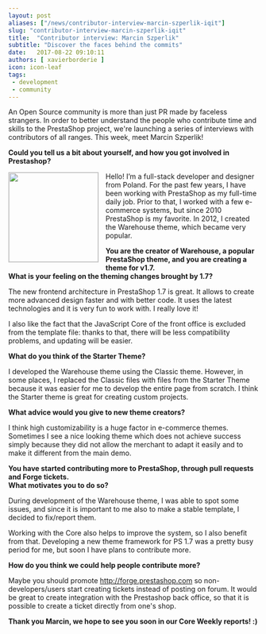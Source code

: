 ```yaml
---
layout: post
aliases: ["/news/contributor-interview-marcin-szperlik-iqit"]
slug: "contributor-interview-marcin-szperlik-iqit"
title:  "Contributor interview: Marcin Szperlik"
subtitle: "Discover the faces behind the commits"
date:   2017-08-22 09:10:11
authors: [ xavierborderie ]
icon: icon-leaf
tags:
 - development
 - community
---
```


An Open Source community is more than just PR made by faceless strangers. In order to better understand the people who contribute time and skills to the PrestaShop project, we're launching a series of interviews with contributors of all ranges. This week, meet Marcin Szperlik!


**Could you tell us a bit about yourself, and how you got involved in Prestashop?**

<img style="border: 1px solid #CCC; float: left; margin: 0 1em 1em 0;" width="180" height="180" src="/assets/images/2017/08/marcin-szperlik-iqit.jpg">Hello! I’m a full-stack developer and designer from Poland. For the past few years, I have been working with PrestaShop as my full-time daily job. Prior to that, I worked with a few e-commerce systems, but since 2010 PrestaShop is my favorite. In 2012, I created the Warehouse theme, which became very popular.


**You are the creator of Warehouse, a popular PrestaShop theme, and you are creating a theme for v1.7.<br/>
What is your feeling on the theming changes brought by 1.7?**

The new frontend architecture in PrestaShop 1.7 is great. It allows to create more advanced design faster and with better code. It uses the latest technologies and it is very fun to work with. I really love it!

I also like the fact that the JavaScript Core of the front office is excluded from the template file: thanks to that, there will be less compatibility problems, and updating will be easier.


**What do you think of the Starter Theme?**

I developed the Warehouse theme using the Classic theme. However, in some places, I replaced the Classic files with files from the Starter Theme because it was easier for me to develop the entire page from scratch. I think the Starter theme is great for creating custom projects.


**What advice would you give to new theme creators?**

I think high customizability is a huge factor in e-commerce themes. Sometimes I see a nice looking theme which does not achieve success simply because they did not allow the merchant to adapt it easily and to make it different from the main demo.


**You have started contributing more to PrestaShop, through pull requests and Forge tickets.<br/>
What motivates you to do so?**

During development of the Warehouse theme, I was able to spot some issues, and since it is important to me also to make a stable template, I decided to fix/report them.

Working with the Core also helps to improve the system, so I also benefit from that. Developing a new theme framework for PS 1.7 was a pretty busy period for me, but soon I have plans to contribute more.


**How do you think we could help people contribute more?**

Maybe you should promote http://forge.prestashop.com so non-developers/users start creating tickets instead of posting on forum. It would be great to create integration with the Prestashop back office, so that it is possible to create a ticket directly from one's shop.

**Thank you Marcin, we hope to see you soon in our Core Weekly reports! :)**
